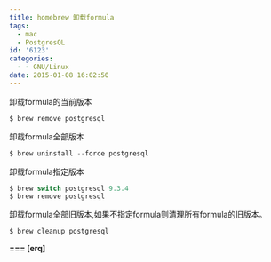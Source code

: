 ```yaml
---
title: homebrew 卸载formula
tags:
  - mac
  - PostgresQL
id: '6123'
categories:
  - - GNU/Linux
date: 2015-01-08 16:02:50
---
```



<!-- more -->
卸载formula的当前版本

```js
$ brew remove postgresql
```

卸载formula全部版本
```js
$ brew uninstall --force postgresql
```

卸载formula指定版本
```js
$ brew switch postgresql 9.3.4
$ brew remove postgresql
```

卸载formula全部旧版本,如果不指定formula则清理所有formula的旧版本。
```js
$ brew cleanup postgresql
```

**\===
\[erq\]**